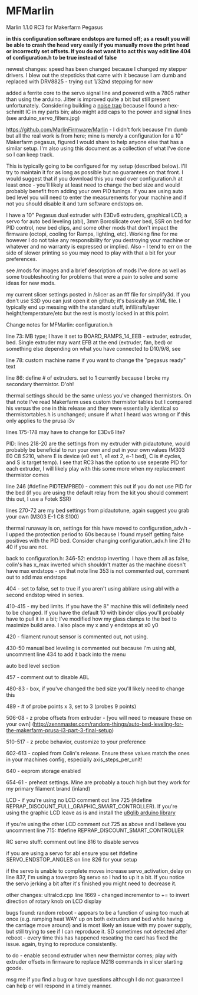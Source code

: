# MFMarlin
Marlin 1.1.0 RC3 for Makerfarm Pegasus

**in this configuration software endstops are turned off; as a result you will be able to crash the head very easily if you manually move the print head or incorrectly set offsets. If you do not want it to act this way edit line 404 of configuration.h to be true instead of false**

newest changes: speed has been changed because I changed my stepper drivers. I blew out the stepsticks that came with it because I am dumb and replaced with DRV8825 - trying out 1/32nd stepping for now

added a ferrite core to the servo signal line and powered with a 7805 rather than using the arduino. Jitter is improved quite a bit but still present unfortunately. Considering building a [noise trap](http://www.sentex.ca/~mec1995/gadgets/noiserx.htm) because I found a hex-schmitt IC in my parts bin; also might add caps to the power and signal lines (see arduino_servo_filters.jpg)

https://github.com/MarlinFirmware/Marlin - I didn't fork because I'm dumb but all the real work is from here; mine is merely a configuration for a 10" Makerfarm pegasus, figured I would share to help anyone else that has a similar setup. I'm also using this document as a collection of what I've done so I can keep track.

This is typically going to be configured for my setup (described below). I'll try to maintain it for as long as possible but no guarantees on that front. I would suggest that if you download this you read over configuration.h at least once - you'll likely at least need to change the bed size and would probably benefit from adding your own PID tunings. If you are using auto bed level you will need to enter the measurements for your machine and if not you should disable it and turn software endstops on.

I have a 10" Pegasus dual extruder with E3Dv6 extruders, graphical LCD, a servo for auto bed leveling (abl), 3mm Borosilicate over bed, SSR on bed for PID control, new bed clips, and some other mods that don't impact the firmware (octopi, cooling for Ramps, lighting, etc). Working fine for me however I do not take any responsibility for you destroying your machine or whatever and no warranty is expressed or implied. Also - I tend to err on the side of slower printing so you may need to play with that a bit for your preferences.

see /mods for images and a brief description of mods I've done as well as some troubleshooting for problems that were a pain to solve and some ideas for new mods. 

my current slicer settings posted in /slicer as an fff file for simplify3d. If you don't use S3D you can just open it on github; it's basically an XML file. I typically end up messing with the standard stuff, infill/raft/layer height/temperature/etc but the rest is mostly locked in at this point.

Change notes for MFMarlin:
configuration.h

line 73: MB type; I have it set to BOARD_RAMPS_14_EEB - extruder, extruder, bed. Single extruder may want EFB at the end (extruder, fan, bed) or something else depending on what you have connected to D10/9/8, see 

line 78: custom machine name if you want to change the "pegasus ready" text

line 86: define # of extruders. set to 1 currently because I broke my secondary thermistor. D'oh!

thermal settings should be the same unless you've changed thermistors. On that note I've read Makerfarm uses custom thermistor tables but I compared his versus the one in this release and they were essentially identical so thermistortables.h is unchanged; unsure if what I heard was wrong or if this only applies to the prusa i3v

lines 175-178 may have to change for E3Dv6 lite? 

PID:
lines 218-20 are the settings from my extruder with pidautotune, would probably be beneficial to run your own and put in your own values (M303 E0 C8 S210, where E is device (e0 ext 1, e1 ext 2, e-1 bed), C is # cycles, and S is target temp). I see that RC3 has the option to use seperate PID for each extruder, I will likely play with this some more when my replacement thermistor comes

line 246 (#define PIDTEMPBED) - comment this out if you do not use PID for the bed (if you are using the default relay from the kit you should comment this out, I use a Fotek SSR)

lines 270-72 are my bed settings from pidautotune, again suggest you grab your own (M303 E-1 C8 S100)

thermal runaway is on, settings for this have moved to configuration_adv.h - I upped the protection period to 60s because I found myself getting false positives with the PID bed. Consider changing configuration_adv.h line 21 to 40 if you are not. 

back to configuration.h:
346-52: endstop inverting. I have them all as false, colin's has x_max inverted which shouldn't matter as the machine doesn't have max endstops - on that note line 353 is not commented out, comment out to add max endstops 

404 - set to false, set to true if you aren't using abl/are using abl with a second endstop wired in series.

410-415 - my bed limits. If you have the 8" machine this will definitely need to be changed. If you have the default 10 with binder clips you'll probably have to pull it in a bit; I've modified how my glass clamps to the bed to maximize build area. I also place my x and y endstops at x0 y0

420 - filament runout sensor is commented out, not using.

430-50 manual bed leveling is commented out because I'm using abl, uncomment line 434 to add it back into the menu

auto bed level section

457 - comment out to disable ABL

480-83 - box, if you've changed the bed size you'll likely need to change this

489 - # of probe points x 3, set to 3 (probes 9 points)

506-08 - z probe offsets from extruder - [you will need to measure these on your own] (http://zennmaster.com/random-things/auto-bed-leveling-for-the-makerfarm-prusa-i3-part-3-final-setup)

510-517 - z probe behavior, customize to your preference

602-613 - copied from Colin's release. Ensure these values match the ones in your machines config, especially axis_steps_per_unit!

640 - eeprom storage enabled

654-61 - preheat settings. Mine are probably a touch high but they work for my primary filament brand (inland)

LCD - 
if you're using no LCD comment out line 725 (#define REPRAP_DISCOUNT_FULL_GRAPHIC_SMART_CONTROLLER). If you're using the graphic LCD leave as is and install the [u8glib arduino library](https://github.com/olikraus/u8glib)

if you're using the other LCD comment out 725 as above and I believe you uncomment line 715: #define REPRAP_DISCOUNT_SMART_CONTROLLER

RC servo stuff:
comment out line 816 to disable servos

if you are using a servo for abl ensure you set #define SERVO_ENDSTOP_ANGLES on line 826 for your setup

if the servo is unable to complete moves increase servo_activation_delay on line 837, I'm using a towerpro 9g servo so I had to up it a bit. If you notice the servo jerking a bit after it's finished you might need to decrease it. 

other changes:
ultralcd.cpp line 1669 - changed incrementor to += to invert direction of rotary knob on LCD display

bugs found:
random reboot - appears to be a function of using too much at once (e.g. ramping heat WAY up on both extruders and bed while having the carriage move around) and is most likely an issue with my power supply, but still trying to see if I can reproduce it. 
SD sometimes not detected after reboot - every time this has happened reseating the card has fixed the issue. again, trying to reproduce consistently. 

to do - enable second extruder when new thermistor comes; play with extruder offsets in firmware to replace M218 commands in slicer starting gcode. 

msg me if you find a bug or have questions although I do not guarantee I can help or will respond in a timely manner. 




